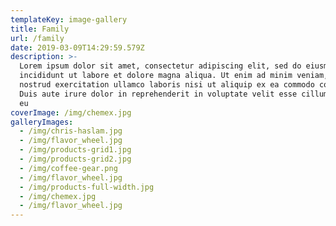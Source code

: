 ```yaml
---
templateKey: image-gallery
title: Family
url: /family
date: 2019-03-09T14:29:59.579Z
description: >-
  Lorem ipsum dolor sit amet, consectetur adipiscing elit, sed do eiusmod tempor
  incididunt ut labore et dolore magna aliqua. Ut enim ad minim veniam, quis
  nostrud exercitation ullamco laboris nisi ut aliquip ex ea commodo consequat.
  Duis aute irure dolor in reprehenderit in voluptate velit esse cillum dolore
  eu 
coverImage: /img/chemex.jpg
galleryImages:
  - /img/chris-haslam.jpg
  - /img/flavor_wheel.jpg
  - /img/products-grid1.jpg
  - /img/products-grid2.jpg
  - /img/coffee-gear.png
  - /img/flavor_wheel.jpg
  - /img/products-full-width.jpg
  - /img/chemex.jpg
  - /img/flavor_wheel.jpg
---
```


